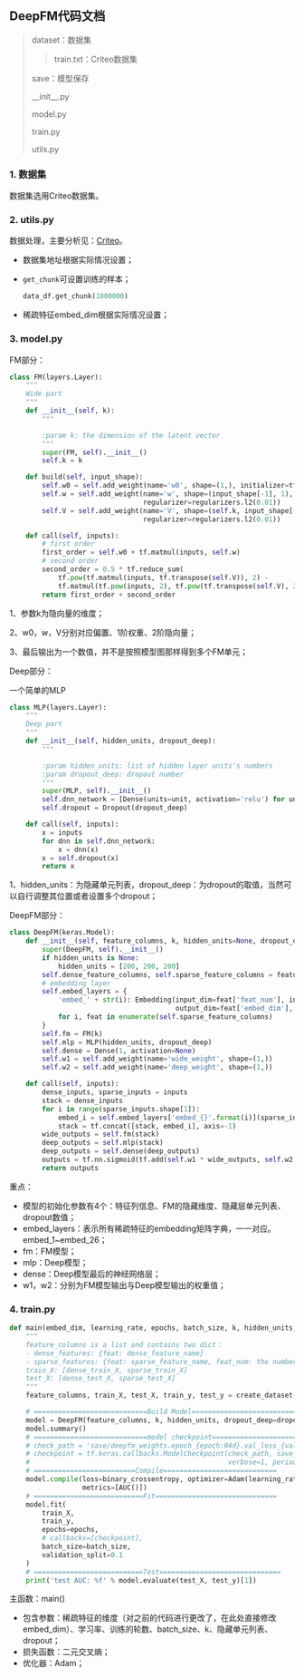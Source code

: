## DeepFM代码文档

> dataset：数据集
>
> >train.txt：Criteo数据集
>
> save：模型保存
>
> \_\_init\_\_.py
>
> model.py
>
> train.py
>
> utils.py



### 1. 数据集

数据集选用Criteo数据集。



### 2. utils.py

数据处理，主要分析见：[Criteo](../Dataset%20Introduction.md#3-criteo)。

- 数据集地址根据实际情况设置；

- `get_chunk`可设置训练的样本；

  ```python
  data_df.get_chunk(1000000)
  ```

- 稀疏特征embed_dim根据实际情况设置；



### 3. model.py

FM部分：

```python
class FM(layers.Layer):
	"""
	Wide part
	"""
	def __init__(self, k):
		"""

		:param k: the dimension of the latent vector
		"""
		super(FM, self).__init__()
		self.k = k

	def build(self, input_shape):
		self.w0 = self.add_weight(name='w0', shape=(1,), initializer=tf.zeros_initializer())
		self.w = self.add_weight(name='w', shape=(input_shape[-1], 1),
								 regularizer=regularizers.l2(0.01))
		self.V = self.add_weight(name='V', shape=(self.k, input_shape[-1]),
								 regularizer=regularizers.l2(0.01))

	def call(self, inputs):
		# first order
		first_order = self.w0 + tf.matmul(inputs, self.w)
		# second order
		second_order = 0.5 * tf.reduce_sum(
			tf.pow(tf.matmul(inputs, tf.transpose(self.V)), 2) -
			tf.matmul(tf.pow(inputs, 2), tf.pow(tf.transpose(self.V), 2)), axis=1, keepdims=True)
		return first_order + second_order
```

1、参数k为隐向量的维度；

2、w0，w，V分别对应偏置、1阶权重、2阶隐向量；

3、最后输出为一个数值，并不是按照模型图那样得到多个FM单元；



Deep部分：

一个简单的MLP

```python
class MLP(layers.Layer):
	"""
	Deep part
	"""
	def __init__(self, hidden_units, dropout_deep):
		"""

		:param hidden_units: list of hidden layer units's numbers
		:param dropout_deep: dropout number
		"""
		super(MLP, self).__init__()
		self.dnn_network = [Dense(units=unit, activation='relu') for unit in hidden_units[1:]]
		self.dropout = Dropout(dropout_deep)

	def call(self, inputs):
		x = inputs
		for dnn in self.dnn_network:
			x = dnn(x)
		x = self.dropout(x)
		return x
```

1、hidden_units：为隐藏单元列表，dropout_deep：为dropout的取值，当然可以自行调整其位置或者设置多个dropout；



DeepFM部分：

```python
class DeepFM(keras.Model):
	def __init__(self, feature_columns, k, hidden_units=None, dropout_deep=0.5):
		super(DeepFM, self).__init__()
		if hidden_units is None:
			hidden_units = [200, 200, 200]
		self.dense_feature_columns, self.sparse_feature_columns = feature_columns
		# embedding layer
		self.embed_layers = {
			'embed_' + str(i): Embedding(input_dim=feat['feat_num'], input_length=1,
										 output_dim=feat['embed_dim'], embeddings_initializer='random_uniform')
			for i, feat in enumerate(self.sparse_feature_columns)
		}
		self.fm = FM(k)
		self.mlp = MLP(hidden_units, dropout_deep)
		self.dense = Dense(1, activation=None)
		self.w1 = self.add_weight(name='wide_weight', shape=(1,))
		self.w2 = self.add_weight(name='deep_weight', shape=(1,))

	def call(self, inputs):
		dense_inputs, sparse_inputs = inputs
		stack = dense_inputs
		for i in range(sparse_inputs.shape[1]):
			embed_i = self.embed_layers['embed_{}'.format(i)](sparse_inputs[:, i])
			stack = tf.concat([stack, embed_i], axis=-1)
		wide_outputs = self.fm(stack)
		deep_outputs = self.mlp(stack)
		deep_outputs = self.dense(deep_outputs)
		outputs = tf.nn.sigmoid(tf.add(self.w1 * wide_outputs, self.w2 * deep_outputs))
		return outputs

```

重点：

- 模型的初始化参数有4个：特征列信息、FM的隐藏维度、隐藏层单元列表、dropout数值；
- embed_layers：表示所有稀疏特征的embedding矩阵字典，一一对应。embed_1~embed_26；
- fm：FM模型；
- mlp：Deep模型；
- dense：Deep模型最后的神经网络层；
- w1，w2：分别为FM模型输出与Deep模型输出的权重值；



### 4. train.py

```python
def main(embed_dim, learning_rate, epochs, batch_size, k, hidden_units, dropout_deep=0.5):
    """
    feature_columns is a list and contains two dict：
    - dense_features: {feat: dense_feature_name}
    - sparse_features: {feat: sparse_feature_name, feat_num: the number of this feature}
    train_X: [dense_train_X, sparse_train_X]
    test_X: [dense_test_X, sparse_test_X]
    """
    feature_columns, train_X, test_X, train_y, test_y = create_dataset(embed_dim)

    # ============================Build Model==========================
    model = DeepFM(feature_columns, k, hidden_units, dropout_deep=dropout_deep)
    model.summary()
    # ============================model checkpoint======================
    # check_path = 'save/deepfm_weights.epoch_{epoch:04d}.val_loss_{val_loss:.4f}.ckpt'
    # checkpoint = tf.keras.callbacks.ModelCheckpoint(check_path, save_weights_only=True,
    #                                                 verbose=1, period=5)
    # =========================Compile============================
    model.compile(loss=binary_crossentropy, optimizer=Adam(learning_rate=learning_rate),
                  metrics=[AUC()])
    # ===========================Fit==============================
    model.fit(
        train_X,
        train_y,
        epochs=epochs,
        # callbacks=[checkpoint],
        batch_size=batch_size,
        validation_split=0.1
    )
    # ===========================Test==============================
    print('test AUC: %f' % model.evaluate(test_X, test_y)[1])
```

主函数：main()

- 包含参数：稀疏特征的维度（对之前的代码进行更改了，在此处直接修改embed_dim）、学习率、训练的轮数、batch_size、k、隐藏单元列表、dropout；
- 损失函数：二元交叉熵；
- 优化器：Adam；